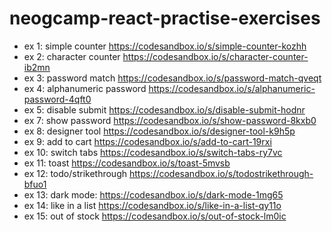 # neogcamp-react-practise-exercises

- ex 1: simple counter https://codesandbox.io/s/simple-counter-kozhh
- ex 2: character counter https://codesandbox.io/s/character-counter-ib2mn
- ex 3: password match https://codesandbox.io/s/password-match-qveqt
- ex 4: alphanumeric password https://codesandbox.io/s/alphanumeric-password-4qft0
- ex 5: disable submit https://codesandbox.io/s/disable-submit-hodnr
- ex 7: show password https://codesandbox.io/s/show-password-8kxb0
- ex 8: designer tool https://codesandbox.io/s/designer-tool-k9h5p
- ex 9: add to cart https://codesandbox.io/s/add-to-cart-19rxi
- ex 10: switch tabs https://codesandbox.io/s/switch-tabs-ry7vc
- ex 11: toast https://codesandbox.io/s/toast-5mvsb
- ex 12: todo/strikethrough https://codesandbox.io/s/todostrikethrough-bfuo1
- ex 13: dark mode: https://codesandbox.io/s/dark-mode-1mg65
- ex 14: like in a list https://codesandbox.io/s/like-in-a-list-qy11o
- ex 15: out of stock https://codesandbox.io/s/out-of-stock-lm0ic
